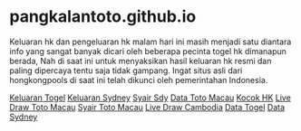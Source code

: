# pangkalantoto.github.io

Keluaran hk dan pengeluaran hk malam hari ini masih menjadi satu diantara info yang sangat banyak dicari oleh beberapa pecinta togel hk dimanapun berada, Nah di saat ini untuk menyaksikan hasil keluaran hk resmi dan paling dipercaya tentu saja tidak gampang. Ingat situs asli dari hongkongpools di saat ini telah dikunci oleh pemerintahan Indonesia. 

<a href="http://157.245.195.8/">Keluaran Togel</a>
<a href="http://128.199.236.65/">Keluaran Sydney</a>
<a href="https://syairsydney.com/">Syair Sdy</a>
<a href="https://totomacau.club/">Data Toto Macau</a>
<a href="https://kocokhk.net/">Kocok HK</a>
<a href="http://165.22.99.201/">Live Draw Toto Macau</a>
<a href="https://totomacau.eu.org/">Syair Toto Macau</a>
<a href="http://209.97.174.255/">Live Draw Cambodia</a>
<a href="http://datatogel.live/">Data Togel</a>
<a href="http://159.65.15.118/">Data Sydney</a>
